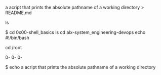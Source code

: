a acript that prints the absolute pathname of a working directory > README.md





ls

$ cd 0x00-shell_basics
ls
cd alx-system_engineering-devops
echo #!/bin/bash


cd /root



0-
0-
0-


$
echo a acript that prints the absolute pathname of a working directory
